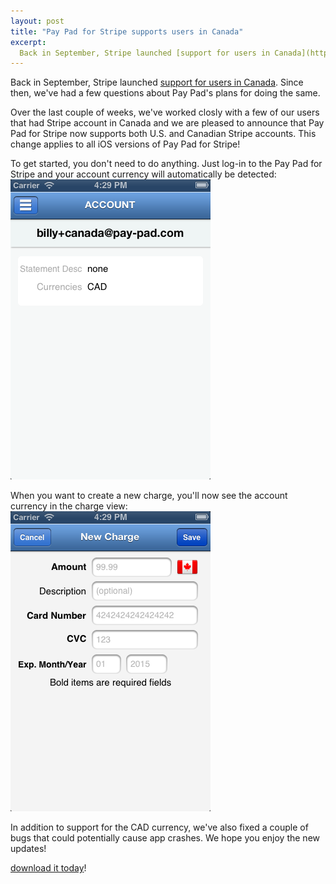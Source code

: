 ```yaml
---
layout: post
title: "Pay Pad for Stripe supports users in Canada"
excerpt:
  Back in September, Stripe launched [support for users in Canada](https://stripe.com/blog/stripe-in-canada). Since then, we've had a few questions about Pay Pad's plans for doing the same.
---
```


Back in September, Stripe launched [support for users in Canada](https://stripe.com/blog/stripe-in-canada). Since then, we've had a few questions about Pay Pad's plans for doing the same.

Over the last couple of weeks, we've worked closly with a few of our users that had Stripe account in Canada and we are pleased to announce that Pay Pad for Stripe now supports both U.S. and Canadian Stripe accounts. This change applies to all iOS versions of Pay Pad for Stripe!

To get started, you don't need to do anything. Just log-in to the Pay Pad for Stripe and your account currency will automatically be detected:
![Pay Pad Account Details](/img/pp_account_details_view.png)

When you want to create a new charge, you'll now see the account currency in the charge view:
![Pay Pad New Charge View](/img/pp_new_charge_view.png)

In addition to support for the CAD currency, we've also fixed a couple of bugs that could potentially cause app crashes. We hope you enjoy the new updates!

[download it today](http://itunes.apple.com/us/app/pay-pad-for-stripe-for-iphone/id558387939?ls=1)!